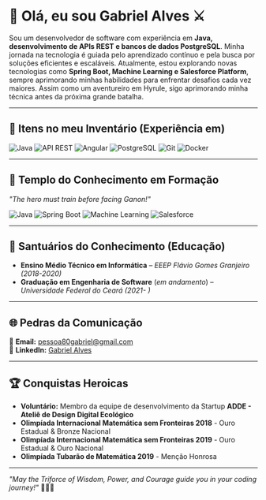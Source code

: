 # 🏹 Olá, eu sou Gabriel Alves ⚔️  

Sou um desenvolvedor de software com experiência em **Java, desenvolvimento de APIs REST e bancos de dados PostgreSQL**. Minha jornada na tecnologia é guiada pelo aprendizado contínuo e pela busca por soluções eficientes e escaláveis. Atualmente, estou explorando novas tecnologias como **Spring Boot, Machine Learning e Salesforce Platform**, sempre aprimorando minhas habilidades para enfrentar desafios cada vez maiores. Assim como um aventureiro em Hyrule, sigo aprimorando minha técnica antes da próxima grande batalha.  

---

## 💎 **Itens no meu Inventário (Experiência em)** 

![Java](https://img.shields.io/badge/Java-ED8B00?style=for-the-badge&logo=java&logoColor=white)  ![API REST](https://img.shields.io/badge/API%20REST-005571?style=for-the-badge&logo=rest&logoColor=white)  ![Angular](https://img.shields.io/badge/Angular-DD0031?style=for-the-badge&logo=angular&logoColor=white)  ![PostgreSQL](https://img.shields.io/badge/PostgreSQL-336791?style=for-the-badge&logo=postgresql&logoColor=white)  ![Git](https://img.shields.io/badge/Git-F05032?style=for-the-badge&logo=git&logoColor=white)  ![Docker](https://img.shields.io/badge/Docker-2496ED?style=for-the-badge&logo=docker&logoColor=white)  

---

## 📖 **Templo do Conhecimento em Formação**  

_"The hero must train before facing Ganon!"_  

![Java](https://img.shields.io/badge/Java-ED8B00?style=for-the-badge&logo=java&logoColor=white)  ![Spring Boot](https://img.shields.io/badge/Spring%20Boot-6DB33F?style=for-the-badge&logo=spring-boot&logoColor=white)  ![Machine Learning](https://img.shields.io/badge/Machine%20Learning-FF6F00?style=for-the-badge&logo=python&logoColor=white)  ![Salesforce](https://img.shields.io/badge/Salesforce-00A1E0?style=for-the-badge&logo=salesforce&logoColor=white)  

---

## 🏰 **Santuários do Conhecimento (Educação)**  

- **Ensino Médio Técnico em Informática** – *EEEP Flávio Gomes Granjeiro (2018-2020)*  
- **Graduação em Engenharia de Software** (*em andamento*) – *Universidade Federal do Ceará (2021- )*  

---

## 🌐 **Pedras da Comunicação**  

📧 **Email:** [pessoa80gabriel@gmail.com](mailto:pessoa80gabriel@gmail.com)  
🔗 **LinkedIn:** [Gabriel Alves](https://www.linkedin.com/in/gabriel-alves-6155ab237)  

---

## 🏆 **Conquistas Heroicas**  

- **Voluntário:** Membro da equipe de desenvolvimento da Startup **ADDE - Ateliê de Design Digital Ecológico**  
- **Olimpíada Internacional Matemática sem Fronteiras 2018** - Ouro Estadual & Bronze Nacional  
- **Olimpíada Internacional Matemática sem Fronteiras 2019** - Ouro Estadual & Ouro Nacional  
- **Olimpíada Tubarão de Matemática 2019** - Menção Honrosa  

---

*"May the Triforce of Wisdom, Power, and Courage guide you in your coding journey!"* 💚💛💙  
